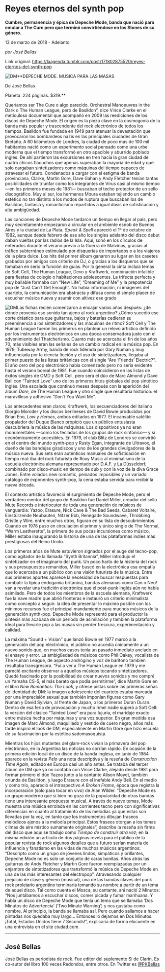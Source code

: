 # Reyes eternos del synth pop

**Cumbre, permanencia y épica de Depeche Mode, banda que nació para emular a The Cure pero que terminó convirtiéndose  en los Stones de su género.**

13 de marzo de 2018 - Adelanto

_por José Bellas_

Link original: https://laagenda.tumblr.com/post/171802875520/reyes-eternos-del-synth-pop

![DM](https://64.media.tumblr.com/f0aef54b05d57e620e0d6989e4ce3e76/tumblr_inline_pjzvoknrdx1t6q87u_500.png)**DEPECHE MODE. MUSICA PARA LAS MASAS  

De José Bellas  

Planeta. 224 páginas. $319.**

Queríamos ser The Cure o algo parecido. Orchestral Manoeuvres in the Dark o The Human League, pero de Basildon”, dice Vince Clarke en el meticuloso documental que acompañó en 2009 las reediciones de los discos de Depeche Mode. El origen es la pieza clave en la cosmogonía de la banda más popular y trascendente del rock electrónico de todos los tiempos. Basildon fue fundada en 1949 para atenuar la devastación que provocaron los bombardeos nazis en las principales ciudades de Gran Bretaña. A 60 kilómetros de Londres, la ciudad de poco más de 100 mil habitantes nació como un experimento social pensado como una urbe moderna que el tiempo transformó en otro apacible y aburrido poblado inglés. De ahí partieron las excursiones en tren hacia la gran ciudad de cuatro chicos flacuchos que apenas superaban la mayoría de edad y que solo cargaban sintetizadores como máquinas del tiempo capaces de atravesar el futuro. Condenados a cargar con el estigma de banda provinciana, Clarke, Martin Gore, Dave Gahan y Andy Fletcher tenían tantas posibilidades de triunfar como los integrantes de Virus casi al mismo tiempo —en los primeros meses de 1981— buscaban el techo protector de un sello discográfico. Muy al sur, los hermanos Moura estaban tejiendo un cambio estético no tan distinto a los modos de ruptura que buscaban los de Basildon, fantasía y romanticismo repartidos a igual dosis de sofisticación y alta ambigüedad.

Las canciones de Depeche Mode tardaron un tiempo en llegar al país, pero muy secretamente empezaron a circular en el ambiente esnob de Buenos Aires y la ciudad de La Plata. *Speak & Spell* apareció el 1º de octubre de 1982, aunque desde febrero de ese año los singles adelanto del disco debut daban vueltas por las radios de la Isla. Aquí, sonó en los círculos de enterados durante el verano previo a la Guerra de Malvinas, gracias al tráfico subterráneo estimulado por disquerías de importados o a los viajeros de la plata dulce. Los hits del primer álbum ganaron su lugar en los casetes grabados por amigos con criterio de DJ, o gracias a los disqueros que se tomaban en serio la función de guías. Por lo general la cinta incluía temas de Soft Cell, The Human League, Devo y Kraftwerk, combinación infalible para fiestas de colegio o habitaciones adolescentes. La trifecta perfecta y muy bailable formaba con “New Life”, “Dreaming of Me” y la prepotencia pop de “Just Can´t Get Enough”. No había información, ni imágenes del cuarteto, la comunicación era abstracta y difusa como el simple placer de escuchar música nueva y asumir con altivez ese grado 

![DM](https://64.media.tumblr.com/faa5b987720cbcb6da7cf28c83393c69/tumblr_inline_pjzvok1IOy1t6q87u_250.jpg)Las fichas recién comenzaron a encajar varios años después: ¿de dónde provenía ese sonido tan ajeno al rock argentino? ¿Cómo sucedió ese corte drástico para que guitarras, bajos y baterías cedieran su preeminencia a los sintetizadores y las máquinas de ritmo? Soft Cell y The Human League fueron los primeros en plantear un relevo artístico definido por los instrumentos electrónicos en una época conservadora justo con el advenimiento del Thatcherismo. Cuanto más se acercaba el fin de los años 70, más visibles eran las señales de un cambio radical en la música pop. En 1979, Tubeway Army, banda de rock liderada por Gary Numan y muy influenciada por la ciencia ficción y el uso de sintetizadores, llegaba al primer puesto de las listas británicas con el single “Are ‘Friends’ Electric?”. El año cero del pop electrónico había comenzado pero no sería evidente hasta el verano boreal de 1981. Fue cuando coincidieron en las listas de éxitos singles de OMD y Soft Cell, pero será el dúo de Marc Almond y Dave Ball con “Tainted Love” uno de los primeros hitos globales del pop sintético inglés. Una escalada que continuó meses después con la aparición del álbum *Dare*, de The Human League y otro single que resultaría histórico: el maravilloso y adhesivo “Don’t You Want Me”.

Los antecedentes eran claros: Kraftwerk, los secuenciadores del italiano Giorgio Moroder y los discos berlineses de David Bowie producidos por Brian Eno, *Low* y *Heroes*, ambos editados en 1977. El incansable satélite propalador del Duque Blanco propició que un público entusiasta descubriera la música de las máquinas. Los dispositivos ya no eran monumentales —como los teclados de los grupos de rock sinfónico— y sí económicamente accesibles. En 1979, el club Blitz de Londres se convirtió en el centro del mundo synth-pop y Rusty Egan, integrante de Ultravox, el dueño de las bandejas giradiscos y uno de los grandes divulgadores de la música nueva. Sus sets eran auténticos manuales de sofisticación en tiempo real: iba del rock futurista de Roxy Music al minimalismo de la escuela electrónica alemana representado por D.A.F. y La Düsseldorf, combinado por disco-music en tiempo de dub y con la voz de la diva Grace Jones. Entre volados new romantic, peinados imposibles y un variado catálogo de exponentes synth-pop, la cena estaba servida para recibir la nueva década. 

El contexto artístico favoreció el surgimiento de Depeche Mode, pero el verdadero mentor del grupo de Basildon fue Daniel Miller, creador del sello Mute Records e interlocutor de toda una generación de músicos de vanguardia: Yazoo, Erasure, Nick Cave & The Bad Seeds, Cabaret Voltaire, Einstürzende Neubauten, Nitzer Ebb, Renegade Soundwave, Throbbing Gristle y Wire, entre muchos otros, figuran en su lista de descubrimientos. Cuando en 1978 puso en circulación el primer y único single de The Normal, “Warm Leatherette”, la primera de sus pocas incursiones como músico, Miller estaba inaugurando la historia de una de las plataformas indies más prestigiosas del Reino Unido.

Los primeros años de Mute estuvieron signados por el auge del tecno-pop, como agitador de la llamada “Synth Britannia”, Miller introdujo el sintetizador en el imaginario del punk. Un poco harto de la histeria del rock y sus presupuestos remanidos, Miller buscó en la electrónica esa empatía que lo acercaba a un público con una visión futurista de la música. Entre sus primeros aportes aparece la necesidad de buscar respuestas para combatir la típica endogamia británica, bandas alemanas como Can o Neu! van a revelar una tradición electrónica que el post-punk inglés aún no había asimilado. Pero de todos los miembros de la escuela alemana, Kraftwerk fue la nave madre que abrió fronteras e instauró un criterio minimalista como concepto a seguir: la idea de presentar lo máximo posible con los mínimos recursos fue el principal mandamiento para muchos músicos de la generación synth-pop. Depeche Mode representó para el productor la síntesis más acabada de un período de asimilación y también la plataforma ideal para llevarle pop a las masas sin perder frescura, experimentación y calidad. 

La máxima “Sound + Vision” que lanzó Bowie en 1977 marcó a la generación del pop electrónico, el público no accedía únicamente a un nuevo sonido que, en muchos casos tenía un pasado inmediato anclado en el ensayo y error. La ambigüedad de músicos como Phil Oakey, vocalista de The Human League, de aspecto andrógino y voz de barítono también resultaba transgresora. “Fui a ver a The Human League en 1979 y me pareció excitante observar a aquellos músicos tocando sintetizadores. Quedé fascinado por la posibilidad de crear nuevos sonidos y me compré un Yamaha CS-5, el más barato que podía permitirme”, dice Martin Gore en el libro *New Romantics: The Look,* y ofrece pistas sobre las primeras señas de identidad de DM: la imagen adolescente del cuarteto estaba marcada por una imprecisión sexual que también imponían figuras como Gary Numan y David Sylvian, al frente de Japan, o los primeros Duran Duran. Dentro de esa feria de provocación y mucho rímel nadie superó a Soft Cell: la versión del clásico “Tainted Love” era pura lujuria, el maridaje exacto entre música hecha por máquinas y una voz superior. En gran medida esa imagen de Marc Almond, maquillado y vestido de cuero negro, años más tarde inspiró el look de DM, especialmente en Martin Gore que hizo escuela de su fascinación por la estética sadomasoquista.

Mientras los hijos mutantes del glam-rock vivían la primavera del pop electrónico, en la Argentina las noticias no corrían rápido. En ocasión de la primera edición local de un disco de la banda inglesa, en junio de 1984 aparece en la revista *Pelo* una nota descriptiva y la reseña de *Construction Time Again*, editado en Europa casi un año antes. Se trataba del tercer álbum de DM que ya no contaba con Vince Clarke, alejado desde 1981 para formar primero el dúo Yazoo junto a la cantante Alison Moyet, también oriunda de Basildon, y luego Erasure con el inefable Andy Bell. En el medio y como trío, apareció el introspectivo *A Broken Frame*, época que registra la incorporación (solo para tocar en vivo) de Alan Wilder. “Depeche Mode es un grupo moderno que si bien no goza de la popularidad de otras bandas tiene una interesante propuesta musical. A través de nueve temas, Mode muestra una música enrolada en las corrientes tecno pero con significativas diferencias en cuanto al tratamiento de las melodías ya que estas son llevadas por la voz, en tanto que los instrumentos dibujan fraseos melódicos ajenos a la melodía principal. Estos fraseos otorgan a los temas climas de aire místico sumamente originales”, describe la reseña sin firma del disco que aquí se tradujo como *Tiempo de construir otra vez*; en la misma edición un artículo de dos páginas revela para el público de la popular revista de rock algunos detalles que a futuro serían materia de influencia y fanatismo en las vidas de muchos músicos argentinos: “Descripto como un grupo de jóvenes lindos, simpáticos y brillantes, Depeche Mode no es solo un conjunto de caras bonitas. Años atrás las guitarras de Andy Fletcher y Martin Gore fueron reemplazadas por un enjambre de sintetizadores que transformó la música de Depeche Mode en una de las más interesantes del electropop”. Atravesando cualquier prejuicio de clase y género (musical), una de las bandas claves del punk rock proletario argentino terminaría tomando su nombre a partir de un tema de aquel disco. Tal como cuenta el Mosca, su cantante, ahí nació 2 Minutos: “Nos juntábamos a escuchar discos, comer picada y fumar marihuana. Y había un disco de Depeche Mode que tenía un tema que se llamaba ‘Dos Minutos de Advertencia’ (‘Two Minute Warning’) y nos gustaba como nombre. Al principio, la banda se llamaba así. Pero cuando salíamos a hacer pintadas nos quedaba muy largo… Entonces lo dejamos en Dos Minutos. ¡Total, Estados Unidos tiene 7 Seconds!”, explicaría de forma elocuente en una entrevista en el site ciudad.com.



---

José Bellas
-----------

José Bellas es periodista de rock. Fue editor del suplemento Sí de Clarin. Es co-autor del libro 100 veces Redondos, entre otros. En Twitter es [@PKBellas](https://twitter.com/PKBellas?lang=es)  

